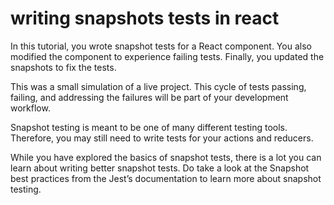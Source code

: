 # writing snapshots tests in react
In this tutorial, you wrote snapshot tests for a React component. You also modified the component to experience failing tests. Finally, you updated the snapshots to fix the tests.

This was a small simulation of a live project. This cycle of tests passing, failing, and addressing the failures will be part of your development workflow.

Snapshot testing is meant to be one of many different testing tools. Therefore, you may still need to write tests for your actions and reducers.

While you have explored the basics of snapshot tests, there is a lot you can learn about writing better snapshot tests. Do take a look at the Snapshot best practices from the Jest’s documentation to learn more about snapshot testing.